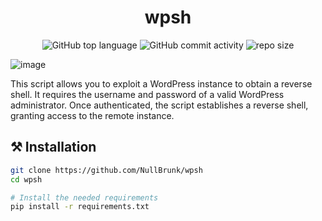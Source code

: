 <div align="center">

# wpsh

![GitHub top language](https://img.shields.io/github/languages/top/NullBrunk/wpsh?style=for-the-badge)
![GitHub commit activity](https://img.shields.io/github/commit-activity/m/NullBrunk/wpsh?style=for-the-badge)
![repo size](https://img.shields.io/github/repo-size/NullBrunk/wpsh?style=for-the-badge)
</div>

![image](https://github.com/user-attachments/assets/18b9b71b-d43b-4578-8069-8e3bc7c9b7c3)


This script allows you to exploit a WordPress instance to obtain a reverse shell. It requires the username and password of a valid WordPress administrator. Once authenticated, the script establishes a reverse shell, granting access to the remote instance.

## ⚒️ Installation
```bash
git clone https://github.com/NullBrunk/wpsh
cd wpsh

# Install the needed requirements
pip install -r requirements.txt
```
